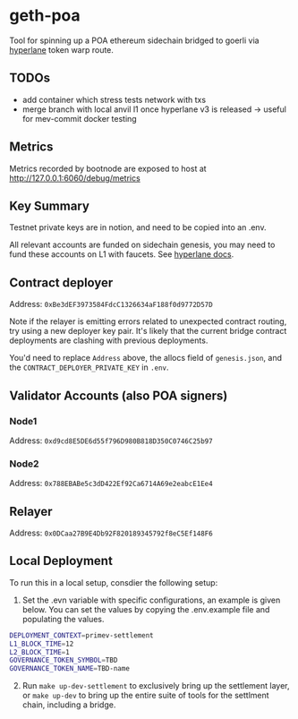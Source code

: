 # geth-poa

Tool for spinning up a POA ethereum sidechain bridged to goerli via [hyperlane](https://www.hyperlane.xyz/) token warp route.

## TODOs

* add container which stress tests network with txs
* merge branch with local anvil l1 once hyperlane v3 is released -> useful for mev-commit docker testing 

## Metrics

Metrics recorded by bootnode are exposed to host at http://127.0.0.1:6060/debug/metrics

## Key Summary

Testnet private keys are in notion, and need to be copied into an .env.

All relevant accounts are funded on sidechain genesis, you may need to fund these accounts on L1 with faucets. See [hyperlane docs](https://docs.hyperlane.xyz/docs/deploy/deploy-hyperlane#1.-setup-keys).

## Contract deployer

Address:    `0xBe3dEF3973584FdcC1326634aF188f0d9772D57D`

Note if the relayer is emitting errors related to unexpected contract routing, try using a new deployer key pair. It's likely that the current bridge contract deployments are clashing with previous deployments.   

You'd need to replace `Address` above, the allocs field of `genesis.json`, and the `CONTRACT_DEPLOYER_PRIVATE_KEY` in `.env`.

## Validator Accounts (also POA signers)

### Node1

Address:     `0xd9cd8E5DE6d55f796D980B818D350C0746C25b97`

### Node2

Address:     `0x788EBABe5c3dD422Ef92Ca6714A69e2eabcE1Ee4`

## Relayer

Address:     `0x0DCaa27B9E4Db92F820189345792f8eC5Ef148F6`


## Local Deployment
To run this in a local setup, consdier the following setup:
1. Set the .evn variable with specific configurations, an example is given below. You can set the values by copying the .env.example file and populating the values.
```bash
DEPLOYMENT_CONTEXT=primev-settlement
L1_BLOCK_TIME=12
L2_BLOCK_TIME=1
GOVERNANCE_TOKEN_SYMBOL=TBD
GOVERNANCE_TOKEN_NAME=TBD-name
```
2. Run `make up-dev-settlement` to exclusively bring up the settlement layer, or `make up-dev` to bring up the entire suite of tools for the settlment chain, including a bridge.